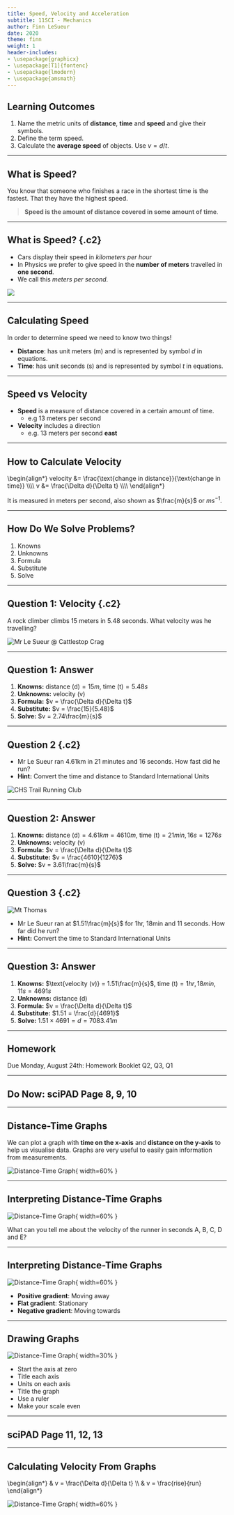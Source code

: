 ```yaml
---
title: Speed, Velocity and Acceleration
subtitle: 11SCI - Mechanics
author: Finn LeSueur
date: 2020
theme: finn
weight: 1
header-includes:
- \usepackage{graphicx}
- \usepackage[T1]{fontenc}
- \usepackage{lmodern}
- \usepackage{amsmath}
---
```


## Learning Outcomes

1. Name the metric units of __distance__, __time__ and __speed__ and give their symbols.
2. Define the term speed.
3. Calculate the __average speed__ of objects. Use $v=d/t$.

---

## What is Speed?

You know that someone who finishes a race in the shortest time is the fastest. That they have the highest speed.

> __Speed is the amount of distance covered in some amount of time__.

---

## What is Speed? {.c2}

- Cars display their speed in _kilometers per hour_
- In Physics we prefer to give speed in the __number of meters__ travelled in __one second__.
- We call this _meters per second_.

![](https://images.idgesg.net/images/article/2017/08/7_faster-server-provisioning-100732913-large.jpg)

---

## Calculating Speed

In order to determine speed we need to know two things!

- __Distance__: has unit meters (m) and is represented by symbol $d$ in equations.
- __Time__: has unit seconds (s) and is represented by symbol $t$ in equations.

---

## Speed vs Velocity

- __Speed__ is a measure of distance covered in a certain amount of time.
    - e.g 13 meters per second
- __Velocity__ includes a direction
    - e.g. 13 meters per second __east__

---

## How to Calculate Velocity

<div>
\begin{align*}
    velocity &= \frac{\text{change in distance}}{\text{change in time}} \\\\
    v &= \frac{\Delta d}{\Delta t} \\\\
\end{align*}
</div>

It is measured in meters per second, also shown as $\frac{m}{s}$ or $ms^{-1}$.

---

## How Do We Solve Problems?

1. Knowns
2. Unknowns
3. Formula
4. Substitute
5. Solve

---

## Question 1: Velocity {.c2}

A rock climber climbs 15 meters in 5.48 seconds. What velocity was he travelling?

![Mr Le Sueur @ Cattlestop Crag](../assets/climbing.jpeg)

---

## Question 1: Answer

1. __Knowns:__ $\text{distance (d)}=15m$, $\text{time (t)} = 5.48s$
2. __Unknowns:__ $\text{velocity (v)}$
3. __Formula:__ $v = \frac{\Delta d}{\Delta t}$
4. __Substitute:__ $v = \frac{15}{5.48}$
5. __Solve:__ $v = 2.74\frac{m}{s}$

---

## Question 2 {.c2}

- Mr Le Sueur ran 4.61km in 21 minutes and 16 seconds. How fast did he run?
- __Hint:__ Convert the time and distance to Standard International Units

![CHS Trail Running Club](https://dgtzuqphqg23d.cloudfront.net/s_yDT8OftRJmfIdmUu4nUGfPWcysoNuVGlWQCWP61-0-2048x1536.jpg)

---

## Question 2: Answer

1. __Knowns:__ $\text{distance (d)} = 4.61km = 4610m$, $\text{time (t)} = 21min, 16s = 1276s$
2. __Unknowns:__ $\text{velocity (v)}$
3. __Formula:__ $v = \frac{\Delta d}{\Delta t}$
4. __Substitute:__ $v = \frac{4610}{1276}$
5. __Solve:__ $v = 3.61\frac{m}{s}$

---

## Question 3 {.c2}

![Mt Thomas](https://dgtzuqphqg23d.cloudfront.net/UO6dSTY5N2iaNBunQOV-Xl9veviTK_WrAdiW2uSD4jg-1536x2048.jpg)

- Mr Le Sueur ran at $1.51\frac{m}{s}$ for 1hr, 18min and 11 seconds. How far did he run?
- __Hint:__ Convert the time to Standard International Units

---

## Question 3: Answer

1. __Knowns:__ $\text{velocity (v)} = 1.51\frac{m}{s}$, $\text{time (t)} = 1hr, 18min, 11s = 4691s$
2. __Unknowns:__ $\text{distance (d)}$
3. __Formula:__ $v = \frac{\Delta d}{\Delta t}$
4. __Substitute:__ $1.51 = \frac{d}{4691}$
5. __Solve:__ $1.51 \times 4691 = d = 7083.41m$

---

## Homework

Due Monday, August 24th: Homework Booklet Q2, Q3, Q1

---

## Do Now: sciPAD Page 8, 9, 10

---

## Distance-Time Graphs

We can plot a graph with __time on the x-axis__ and __distance on the y-axis__ to help us visualise data. Graphs are very useful to easily gain information from measurements.

![Distance-Time Graph](../assets/1-distance-time-graph.png "Distance-Time Graph"){ width=60% }

---

## Interpreting Distance-Time Graphs

![Distance-Time Graph](../assets/1-distance-time-graph.png "Distance-Time Graph"){ width=60% }

What can you tell me about the velocity of the runner in seconds A, B, C, D and E?

---

## Interpreting Distance-Time Graphs

![Distance-Time Graph](../assets/1-distance-time-graph.png "Distance-Time Graph"){ width=60% }

- __Positive gradient__: Moving away
- __Flat gradient__: Stationary
- __Negative gradient__: Moving towards

---

## Drawing Graphs

![Distance-Time Graph](../assets/1-distance-time-graph.png "Distance-Time Graph"){ width=30% }

- Start the axis at zero
- Title each axis
- Units on each axis
- Title the graph
- Use a ruler
- Make your scale even

---

## sciPAD Page 11, 12, 13

---

## Calculating Velocity From Graphs

\begin{align*}
    & v = \frac{\Delta d}{\Delta t} \\\\
    & v = \frac{rise}{run}
\end{align*}

![Distance-Time Graph](../assets/1-distance-time-graph.png "Distance-Time Graph"){ width=60% }